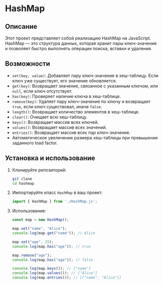 # HashMap

## Описание

Этот проект представляет собой реализацию HashMap на JavaScript. HashMap — это структура данных, которая хранит пары ключ-значение и позволяет быстро выполнять операции поиска, вставки и удаления.

## Возможности

- `set(key, value)`: Добавляет пару ключ-значение в хеш-таблицу. Если ключ уже существует, его значение обновляется.
- `get(key)`: Возвращает значение, связанное с указанным ключом, или `null`, если ключ отсутствует.
- `has(key)`: Проверяет наличие ключа в хеш-таблице.
- `remove(key)`: Удаляет пару ключ-значение по ключу и возвращает `true`, если ключ существовал, иначе `false`.
- `length()`: Возвращает количество элементов в хеш-таблице.
- `clear()`: Очищает всю хеш-таблицу.
- `keys()`: Возвращает массив всех ключей.
- `values()`: Возвращает массив всех значений.
- `entries()`: Возвращает массив всех пар ключ-значение.
- Автоматическое увеличение размера хеш-таблицы при превышении заданного load factor.

## Установка и использование

1. Клонируйте репозиторий:
   ```sh
   git clone 
   cd hashmap
   ```

2. Импортируйте класс `HashMap` в ваш проект:
   ```js
   import { HashMap } from './HashMap.js';
   ```

3. Использование:
   ```js
   const map = new HashMap();
   
   map.set("name", "Alice");
   console.log(map.get("name")); // Alice
   
   map.set("age", 25);
   console.log(map.has("age")); // true
   
   map.remove("age");
   console.log(map.has("age")); // false
   
   console.log(map.keys()); // ["name"]
   console.log(map.values()); // ["Alice"]
   console.log(map.entries()); // [["name", "Alice"]]
   ```


